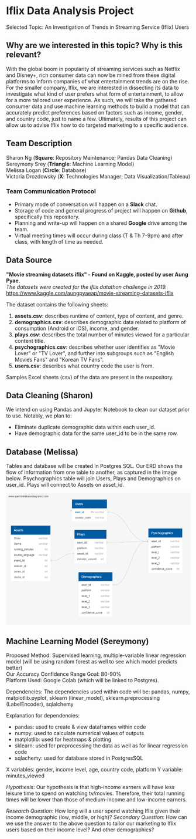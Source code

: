 # Iflix Data Analysis Project
Selected Topic: An Investigation of Trends in Streaming Service (Iflix) Users

## Why are we interested in this topic? Why is this relevant?
With the global boom in popularity of streaming services such as Netflix and Disney+, rich consumer data can now be mined from these digital platforms to inform companies of what entertainment trends are on the rise. For the smaller company, Iflix, we are interested in dissecting its data to investigate what kind of user prefers what form of entertainment, to allow for a more tailored user experience. As such, we will take the gathered consumer data and use machine learning methods to build a model that can accurately predict preferences based on factors such as income, gender, and country code, just to name a few. Ultimately, results of this project can allow us to advise Iflix how to do targeted marketing to a specific audience.

## Team Description
Sharon Ng (__Square__: Repository Maintenance; Pandas Data Cleaning) <br />
Sereymony Srey (__Triangle__: Machine Learning Model)<br />
Melissa Logan (__Circle__: Database)<br />
Victoria Drozdowsky (__X__: Technologies Manager; Data Visualization/Tableau)

### Team Communication Protocol
- Primary mode of conversation will happen on a __Slack__ chat.
- Storage of code and general progress of project will happen on __Github__, specifically this repository.
- Planning and write-up will happen on a shared __Google__ drive among the team. 
- Virtual meeting times will occur during class (T & Th 7-9pm) and after class, with length of time as needed.

## Data Source
__"Movie streaming datasets iflix" - Found on Kaggle, posted by user Aung Pyae.__<br />
_The datasets were created for the iflix datathon challenge in 2019._<br />
https://www.kaggle.com/aungpyaeap/movie-streaming-datasets-iflix

The dataset contains the following sheets:
1. __assets.csv__: describes runtime of content, type of content, and genre.
2. __demographics.csv__: describes demographic data related to platform of consumption (Android or iOS), income, and gender.
3. __plays.csv__: describes the total number of minutes viewed for a particular content title.
4. __psychographics.csv__: describes whether user identifies as "Movie Lover" or "TV Lover", and further into subgroups such as "English Movies Fans" and "Korean TV Fans".
5. __users.csv__: describes what country code the user is from.

Samples Excel sheets (csv) of the data are present in the respository. 


## Data Cleaning (Sharon)
We intend on using Pandas and Jupyter Notebook to clean our dataset prior to use. Notably, we plan to:
- Eliminate duplicate demographic data within each user_id.
- Have demographic data for the same user_id to be in the same row.

## Database (Melissa)
Tables and database will be created in Postgres SQL.
Our ERD shows the flow of information from one table to another, as captured in the image below. Psychographics table will join Users, Plays and Demographics on user_id. Plays will connect to Assets on asset_id. 

![Database_Schema](Database_Schema.png)

## Machine Learning Model (Sereymony)
Proposed Method: Supervised learning, multiple-variable linear regression model (will be using random forest as well to see which model predicts better) <br />
Our Accuracy Confidence Range Goal: 80-90% <br />
Platform Used: Google Colab (which will be linked to Postgres). 

Dependencies: The dependencies used within code will be: pandas, numpy, matplotlib.pyplot, sklearn (linear_model), sklearn.preprocessing (LabelEncoder), sqlalchemy 

Explanation for dependencies: 

- pandas: used to create & view dataframes within code
- numpy: used to calculate numerical values of outputs
- matplotlib: used for heatmaps & plotting
- sklearn: used for preprocessing the data as well as for linear regression code
- sqlachemy: used for database stored in PostgresSQL 

X variables: gender, income level, age, country code, platform
Y variable: minutes_viewed 

_Hypothesis_: Our hypothesis is that high-income earners will have less leisure time to spend on watching tv/movies. Therefore, their total running times will be lower than those of medium-income and low-income earners. 

_Research Question_: How long will a user spend watching Iflix given their income demographic (low, middle, or high)? 
_Secondary Question_: How can we use the answer to the above question to tailor our marketing to Iflix users based on their income level? And other demographics?
